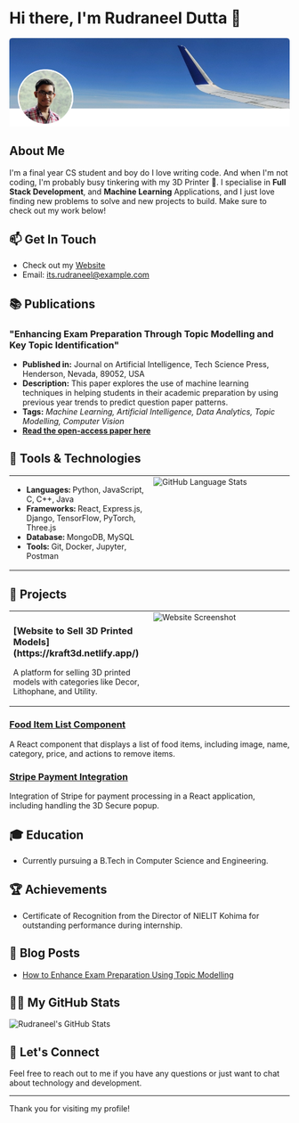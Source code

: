 # Hi there, I'm Rudraneel Dutta 👋

![Profile Picture](https://github.com/rudyoactiv/rudyoactiv/blob/main/header.png)

## About Me
I'm a final year CS student and boy do I love writing code. And when I'm not coding, I'm probably busy tinkering with my 3D Printer 🚀.
I specialise in **Full Stack Development**, and **Machine Learning** Applications, and I just love finding new problems to solve and new projects to build. Make sure to check out my work below!

## 📫 Get In Touch
<!--- [LinkedIn](https://www.linkedin.com/in/its-rudraneel/)
- [GitHub](https://github.com/rudyoactiv)
- [HackerRank](https://www.hackerrank.com/profile/its_rudraneel)
- [LeetCode](https://leetcode.com/u/Rudyoactiv/)-->
- Check out my [Website](https://rudraneel.netlify.app/)
- Email: its.rudraneel@example.com

## 📚 Publications

### "Enhancing Exam Preparation Through Topic Modelling and Key Topic Identification"
- **Published in:** Journal on Artificial Intelligence, Tech Science Press, Henderson, Nevada, 89052, USA
- **Description:** This paper explores the use of machine learning techniques in helping students in their academic preparation by using previous year trends to predict question paper patterns.
- **Tags:** *Machine Learning, Artificial Intelligence, Data Analytics, Topic Modelling, Computer Vision*
- **[Read the open-access paper here](https://doi.org/10.32604/jai.2024.050706)**


## 🔧 Tools & Technologies

<table>
  <tr>
    <td style="width: 50%; vertical-align: top;">
      <ul>
        <li><strong>Languages:</strong> Python, JavaScript, C, C++, Java</li>
        <li><strong>Frameworks:</strong> React, Express.js, Django, TensorFlow, PyTorch, Three.js</li>
        <li><strong>Database:</strong> MongoDB, MySQL</li>
        <li><strong>Tools:</strong> Git, Docker, Jupyter, Postman</li>
      </ul>
    </td>
    <td style="width: 50%; vertical-align: top;">
      <img src="https://github-readme-stats.vercel.app/api/top-langs/?username=rudyoactiv&layout=donut&size_weight=0.5&count_weight=1" alt="GitHub Language Stats" style="width: 100%; height: auto;">
    </td>
  </tr>
</table>

## 🚀 Projects

<table>
  <tr>
    <td style="width: 50%; vertical-align: top;">
      <h3>[Website to Sell 3D Printed Models](https://kraft3d.netlify.app/)</h3>
      <p>A platform for selling 3D printed models with categories like Decor, Lithophane, and Utility.</p>
    </td>
    <td style="width: 50%; vertical-align: top;">
      <img src="https://example.com/path/to/your/image.jpg" alt="Website Screenshot" style="width: 100%; height: auto;">
    </td>
  </tr>
</table>

### [Food Item List Component](https://github.com/rudyoactiv/food-item-list)
A React component that displays a list of food items, including image, name, category, price, and actions to remove items.

### [Stripe Payment Integration](https://github.com/rudyoactiv/stripe-integration)
Integration of Stripe for payment processing in a React application, including handling the 3D Secure popup.


## 🎓 Education
- Currently pursuing a B.Tech in Computer Science and Engineering.

## 🏆 Achievements
- Certificate of Recognition from the Director of NIELIT Kohima for outstanding performance during internship.

## 📝 Blog Posts
- [How to Enhance Exam Preparation Using Topic Modelling](https://link-to-your-blog-post)

## 🧑‍💻 My GitHub Stats
![Rudraneel's GitHub Stats](https://github-readme-stats.vercel.app/api?username=rudyoactiv&show_icons=true&hide_title=true&count_private=true&hide=prs&theme=radical)

## 💬 Let's Connect
Feel free to reach out to me if you have any questions or just want to chat about technology and development.

---

Thank you for visiting my profile!
